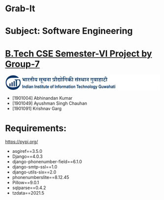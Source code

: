 
# Grab-It

# Subject: Software Engineering
# <u>B.Tech CSE Semester-VI Project by Group-7</u>
![IIITG LOGO](/grabit/static/grabit/images/iiitg.jpg)
- [1901004]	Abhinandan Kumar
- [1901049]	Ayushman Singh Chauhan
- [1901091]	Krishnav Garg

# Requirements:
https://pypi.org/

- asgiref==3.5.0
- Django==4.0.3
- django-phonenumber-field==6.1.0
- django-smtp-ssl==1.0
- django-utils-six==2.0
- phonenumberslite==8.12.45
- Pillow==9.0.1
- sqlparse==0.4.2
- tzdata==2021.5
